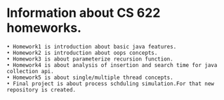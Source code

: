 # Information about CS 622 homeworks.
    • Homework1 is introduction about basic java features.
    • Homework2 is introduction about oops concepts.
    • Homework3 is about parameterize recursion function.
    • Homework4 is about analysis of insertion and search time for java collection api.
    • Homework5 is about single/multiple thread concepts.
    • Final project is about process schduling simulation.For that new repository is created.
